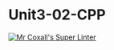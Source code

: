 # Unit3-02-CPP
[![Mr Coxall's Super Linter](https://github.com/ICS3U-Programming-Adwok-k/Unit3-02-CPP/workflows/Mr%20Coxall's%20Super%20Linter/badge.svg)](https://github.com/ICS3U-Programming-Adwok-k/Unit3-02-CPP/actions/)

